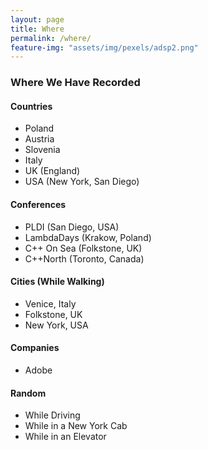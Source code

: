 ```yaml
---
layout: page
title: Where
permalink: /where/
feature-img: "assets/img/pexels/adsp2.png"
---
```


### Where We Have Recorded

#### Countries

* Poland
* Austria 
* Slovenia
* Italy
* UK (England)
* USA (New York, San Diego)

#### Conferences

* PLDI (San Diego, USA)
* LambdaDays (Krakow, Poland)
* C++ On Sea (Folkstone, UK)
* C++North (Toronto, Canada)

#### Cities (While Walking)

* Venice, Italy
* Folkstone, UK
* New York, USA

#### Companies

* Adobe

#### Random

* While Driving
* While in a New York Cab
* While in an Elevator
